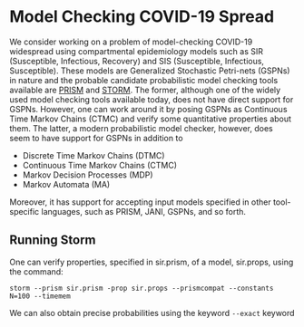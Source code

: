 # Model Checking COVID-19 Spread 

We consider working on a problem of model-checking COVID-19 widespread using compartmental epidemiology models such as SIR (Susceptible, Infectious, Recovery) and SIS (Susceptible, Infectious, Susceptible). These models are Generalized Stochastic Petri-nets (GSPNs) in nature and the probable candidate probabilistic model checking tools available are [PRISM](https://www.prismmodelchecker.org) and [STORM](https://www.stormchecker.org/index.html). The former, although one of the widely used model checking tools available today, does not have direct support for GSPNs. However, one can work around it by posing GSPNs as Continuous Time Markov Chains (CTMC) and verify some quantitative properties about them. The latter, a modern probabilistic model checker, however, does seem to have support for GSPNs in addition to

* Discrete Time Markov Chains (DTMC)
* Continuous Time Markov Chains (CTMC)
* Markov Decision Processes (MDP)
* Markov Automata (MA)

 Moreover, it has support for accepting input models specified in other tool-specific languages, such as PRISM, JANI, GSPNs, and so forth.


## Running Storm

One can verify properties, specified in sir.prism, of a model, sir.props, using the command:

```shell
storm --prism sir.prism -prop sir.props --prismcompat --constants N=100 --timemem 
```

We can also obtain precise probabilities using the keyword `--exact` keyword
